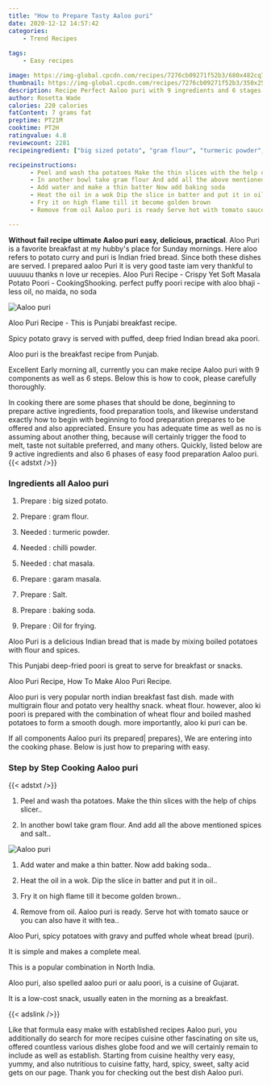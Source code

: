 ```yaml
---
title: "How to Prepare Tasty Aaloo puri"
date: 2020-12-12 14:57:42
categories:
    - Trend Recipes
    
tags:
    - Easy recipes

image: https://img-global.cpcdn.com/recipes/7276cb09271f52b3/680x482cq70/aaloo-puri-recipe-main-photo.jpg
thumbnail: https://img-global.cpcdn.com/recipes/7276cb09271f52b3/350x250cq70/aaloo-puri-recipe-main-photo.jpg
description: Recipe Perfect Aaloo puri with 9 ingredients and 6 stages of easy cooking.
author: Rosetta Wade
calories: 220 calories
fatContent: 7 grams fat
preptime: PT21M
cooktime: PT2H
ratingvalue: 4.8
reviewcount: 2281
recipeingredient: ["big sized potato", "gram flour", "turmeric powder", "chilli powder", "chat masala", "garam masala", "Salt", "baking soda", "Oil for frying"]

recipeinstructions: 
      - Peel and wash tha potatoes Make the thin slices with the help of chips slicer 
      - In another bowl take gram flour And add all the above mentioned spices and salt 
      - Add water and make a thin batter Now add baking soda 
      - Heat the oil in a wok Dip the slice in batter and put it in oil 
      - Fry it on high flame till it become golden brown 
      - Remove from oil Aaloo puri is ready Serve hot with tomato sauce or you can also have it with tea

---
```




**Without fail recipe ultimate Aaloo puri easy, delicious, practical**. Aloo Puri is a favorite breakfast at my hubby&#39;s place for Sunday mornings. Here aloo refers to potato curry and puri is Indian fried bread. Since both these dishes are served. I prepared aaloo Puri it is very good taste iam very thankful to uuuuuu thanks n love ur recepies. Aloo Puri Recipe - Crispy Yet Soft Masala Potato Poori - CookingShooking. perfect puffy poori recipe with aloo bhaji - less oil, no maida, no soda


![Aaloo puri](https://img-global.cpcdn.com/recipes/7276cb09271f52b3/680x482cq70/aaloo-puri-recipe-main-photo.jpg "Aaloo puri")



Aloo Puri Recipe - This is Punjabi breakfast recipe.

Spicy potato gravy is served with puffed, deep fried Indian bread aka poori.

Aloo puri is the breakfast recipe from Punjab.


Excellent Early morning all, currently you can make recipe Aaloo puri with 9 components as well as 6 steps. Below this is how to cook, please carefully thoroughly.

In cooking there are some phases that should be done, beginning to prepare active ingredients, food preparation tools, and likewise understand exactly how to begin with beginning to food preparation prepares to be offered and also appreciated. Ensure you has adequate time as well as no is assuming about another thing, because will certainly trigger the food to melt, taste not suitable preferred, and many others. Quickly, listed below are 9 active ingredients and also 6 phases of easy food preparation Aaloo puri.
{{< adstxt />}}

### Ingredients all Aaloo puri


1. Prepare  : big sized potato.

1. Prepare  : gram flour.

1. Needed  : turmeric powder.

1. Needed  : chilli powder.

1. Needed  : chat masala.

1. Prepare  : garam masala.

1. Prepare  : Salt.

1. Prepare  : baking soda.

1. Prepare  : Oil for frying.


Aloo Puri is a delicious Indian bread that is made by mixing boiled potatoes with flour and spices.

This Punjabi deep-fried poori is great to serve for breakfast or snacks.

Aloo Puri Recipe, How To Make Aloo Puri Recipe.

Aloo puri is very popular north indian breakfast fast dish. made with multigrain flour and potato very healthy snack. wheat flour. however, aloo ki poori is prepared with the combination of wheat flour and boiled mashed potatoes to form a smooth dough. more importantly, aloo ki puri can be.


If all components Aaloo puri its prepared| prepares}, We are entering into the cooking phase. Below is just how to preparing with easy.

### Step by Step Cooking Aaloo puri

{{< adstxt />}}


1. Peel and wash tha potatoes. Make the thin slices with the help of chips slicer..



1. In another bowl take gram flour. And add all the above mentioned spices and salt..



![Aaloo puri](https://img-global.cpcdn.com/steps/65f7ef856d4700cf/160x128cq70/aaloo-puri-recipe-step-2-photo.jpg" "Aaloo puri")



1. Add water and make a thin batter. Now add baking soda..



1. Heat the oil in a wok. Dip the slice in batter and put it in oil..



1. Fry it on high flame till it become golden brown..



1. Remove from oil. Aaloo puri is ready. Serve hot with tomato sauce or you can also have it with tea..




Aloo Puri, spicy potatoes with gravy and puffed whole wheat bread (puri).

It is simple and makes a complete meal.

This is a popular combination in North India.

Aloo puri, also spelled aaloo puri or aalu poori, is a cuisine of Gujarat.

It is a low-cost snack, usually eaten in the morning as a breakfast.


{{< adslink />}}

Like that formula easy make with established recipes Aaloo puri, you additionally do search for more recipes cuisine other fascinating on site us, offered countless various dishes globe food and we will certainly remain to include as well as establish. Starting from cuisine healthy very easy, yummy, and also nutritious to cuisine fatty, hard, spicy, sweet, salty acid gets on our page. Thank you for checking out the best dish Aaloo puri.
